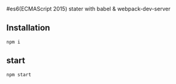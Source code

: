 #es6(ECMAScript 2015) stater with babel & webpack-dev-server

## Installation
`npm i`

## start
`npm start`
